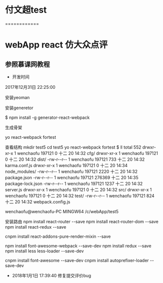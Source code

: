 # 付文超test

============

# webApp react 仿大众点评

## 参照慕课网教程

* 开发时间

2017年12月31日 22:25:00




安装yeoman


安装generetor

$ npm install -g generator-react-webpack


生成骨架

yo react-webpack fortest

查看结构
mkdir test5
cd test5
yo react-webpack fortest
$ ll
total 552
drwxr-xr-x 1 wenchaofu 197121      0 十二 20 14:32 cfg/
drwxr-xr-x 1 wenchaofu 197121      0 十二 20 14:32 dist/
-rw-r--r-- 1 wenchaofu 197121    733 十二 20 14:32 karma.conf.js
drwxr-xr-x 1 wenchaofu 197121      0 十二 20 14:34 node_modules/
-rw-r--r-- 1 wenchaofu 197121   2220 十二 20 14:32 package.json
-rw-r--r-- 1 wenchaofu 197121 276369 十二 20 14:35 package-lock.json
-rw-r--r-- 1 wenchaofu 197121   1237 十二 20 14:32 server.js
drwxr-xr-x 1 wenchaofu 197121      0 十二 20 14:32 src/
drwxr-xr-x 1 wenchaofu 197121      0 十二 20 14:32 test/
-rw-r--r-- 1 wenchaofu 197121    824 十二 20 14:32 webpack.config.js

wenchaofu@wenchaofu-PC MINGW64 /c/webApp/test5




安装路由
npm install react-router --save
npm install react-router-dom --save
npm install react-redux --save

cnpm install react-addons-pure-render-mixin --save


npm install font-awesome-webpack --save-dev
npm install redux --save
npm install less less-loader --save-dev

cnpm install font-awesome --save-dev
cnpm install autoprefixer-loader --save-dev





* 2018年1月1日 17:39:40
修复提交评价bug
